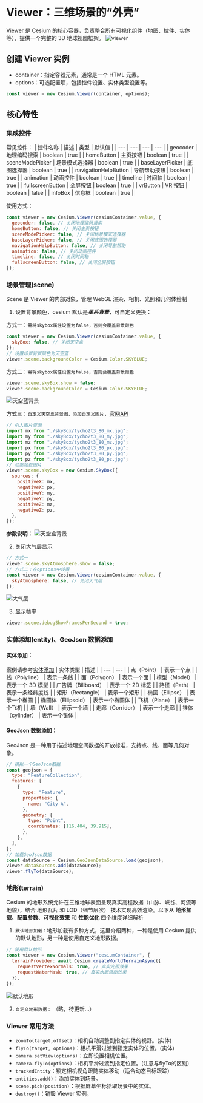 # Viewer：三维场景的“外壳”

[Viewer](https://cesium.com/learn/cesiumjs/ref-doc/Viewer.html?classFilter=viewer) 是 Cesium 的核心容器，负责整合所有可视化组件（地图、控件、实体等），提供一个完整的 3D 地球视图框架。
![viewer](../Aassets/Basics/viewer.png)

## 创建 Viewer 实例

- container：指定容器元素，通常是一个 HTML 元素。
- options：可选配置项，包括控件设置、实体类型设置等。

```js
const viewer = new Cesium.Viewer(container, options);
```

## 核心特性

### 集成控件

常见控件：
| 控件名称 | 描述 | 类型 | 默认值 |
| --- | --- | --- | --- |
| geocoder | 地理编码搜索 | boolean | true |
| homeButton | 主页按钮 | boolean | true |
| sceneModePicker | 场景模式选择器 | boolean | true |
| baseLayerPicker | 底图选择器 | boolean | true |
| navigationHelpButton | 导航帮助按钮 | boolean | true |
| animation | 动画控件 | boolean | true |
| timeline | 时间轴 | boolean | true |
| fullscreenButton | 全屏按钮 | boolean | true |
| vrButton | VR 按钮 | boolean | false |
| infoBox | 信息框 | boolean | true |

使用方式：

```js
const viewer = new Cesium.Viewer(cesiumContainer.value, {
  geocoder: false, // 关闭地理编码搜索
  homeButton: false, // 关闭主页按钮
  sceneModePicker: false, // 关闭场景模式选择器
  baseLayerPicker: false, // 关闭底图选择器
  navigationHelpButton: false, // 关闭导航帮助
  animation: false, // 关闭动画控件
  timeline: false, // 关闭时间轴
  fullscreenButton: false, // 关闭全屏按钮
});
```

### 场景管理(scene)

Scene 是 Viewer 的内部对象，管理 WebGL 渲染、相机、光照和几何体绘制

1. 设置背景颜色，cesium 默认是***星系背景***，可自定义更换：

方式一：`需将skybox属性设置为false，否则会覆盖背景颜色`

```js
const viewer = new Cesium.Viewer(cesiumContainer.value, {
  skyBox: false, // 关闭天空盒
});
// 设置场景背景颜色为天空蓝
viewer.scene.backgroundColor = Cesium.Color.SKYBLUE;
```

方式二：`需将skybox属性设置为false，否则会覆盖背景颜色`

```js
viewer.scene.skyBox.show = false;
viewer.scene.backgroundColor = Cesium.Color.SKYBLUE;
```

![天空蓝背景](../Aassets/Basics/skyBlueBg.png)

方式三：`自定义天空盒背景图，添加自定义图片`，[官网API](https://cesium.com/learn/cesiumjs/ref-doc/SkyBox.html)

```js
// 引入图片资源
import mx from "./skyBox/tycho2t3_80_mx.jpg";
import my from "./skyBox/tycho2t3_80_my.jpg";
import mz from "./skyBox/tycho2t3_80_mz.jpg";
import px from "./skyBox/tycho2t3_80_px.jpg";
import py from "./skyBox/tycho2t3_80_py.jpg";
import pz from "./skyBox/tycho2t3_80_pz.jpg";
// 动态加载图片
viewer.scene.skyBox = new Cesium.SkyBox({
  sources: {
    positiveX: mx,
    negativeX: px,
    positiveY: my,
    negativeY: py,
    positiveZ: mz,
    negativeZ: pz,
  },
});
```
**参数说明：**
![天空盒背景](../Aassets/Basics/skyBoxBg.png)

2. 关闭大气层显示

```js
// 方式一
viewer.scene.skyAtmosphere.show = false;
// 方式二：在options中设置
const viewer = new Cesium.Viewer(cesiumContainer.value, {
  skyAtmosphere: false, // 关闭大气层
});
```

![大气层](../Aassets/Basics/skyAtmosphere.png)

3. 显示帧率

```js
viewer.scene.debugShowFramesPerSecond = true;
```

### 实体添加(entity)、GeoJson 数据添加

#### 实体添加：

案例请参考[实体添加](./entityAdd.md)
| 实体类型 | 描述 |
| --- | --- |
| 点（Point） | 表示一个点 |
| 线（Polyline） | 表示一条线 |
| 面（Polygon） | 表示一个面 |
| 模型（Model） | 表示一个 3D 模型 |
| 广告牌（Billboard） | 表示一个 2D 标签 |
| 路径（Path） | 表示一条经纬度线 |
| 矩形（Rectangle） | 表示一个矩形 |
| 椭圆（Ellipse） | 表示一个椭圆 |
| 椭圆体（Ellipsoid） | 表示一个椭圆体 |
| 飞机（Plane） | 表示一个飞机 |
| 墙（Wall） | 表示一个墙 |
| 走廊（Corridor） | 表示一个走廊 |
| 锥体（cylinder） | 表示一个锥体 |

#### GeoJson 数据添加：

GeoJson 是一种用于描述地理空间数据的开放标准，支持点、线、面等几何对象。

```js
// 模拟一个GeoJson数据
const geojson = {
  type: "FeatureCollection",
  features: [
    {
      type: "Feature",
      properties: {
        name: "City A",
      },
      geometry: {
        type: "Point",
        coordinates: [116.404, 39.915],
      },
    },
  ],
};
// 加载GeoJson数据
const dataSource = Cesium.GeoJsonDataSource.load(geojson);
viewer.dataSources.add(dataSource);
viewer.flyTo(dataSource);
```

### 地形(terrain)

Cesium 的地形系统允许在三维地球表面呈现真实高程数据（山脉、峡谷、河流等地貌），结合 地形瓦片 和 LOD（细节层次） 技术实现高效渲染。以下从 **地形加载**、**配置参数**、**可视化效果** 和 **性能优化** 四个维度详细解析

1. `默认地形加载：`地形加载有多种方式，这里介绍两种，一种是使用 Cesium 提供的默认地形，另一种是使用自定义地形数据。

```js
// 使用默认地形
const viewer = new Cesium.Viewer("cesiumContainer", {
  terrainProvider: await Cesium.createWorldTerrainAsync({
    requestVertexNormals: true, // 真实光照效果
    requestWaterMask: true, // 真实水面流动效果
  }),
});
```

![默认地形](../Aassets/Basics/defaultTerrain.png)

2. `自定义地形数据：`
（略，待更新...）

### Viewer 常用方法

- `zoomTo(target,offset)`：相机自动调整到指定实体的视野。(实体)
- `flyTo(target, options)`：相机平滑过渡到指定实体的位置。(实体)
- `camera.setView(options)`：立即设置相机位置。
- `camera.flyTo(options)`：相机平滑过渡到指定位置。(注意与flyTo的区别)
- `trackedEntity`：锁定相机视角跟随实体移动（适合动态目标跟踪）
- `entities.add()`：添加实体到场景。
- `scene.pick(position)`：根据屏幕坐标拾取场景中的实体。
- `destroy()`：销毁 Viewer 实例。
